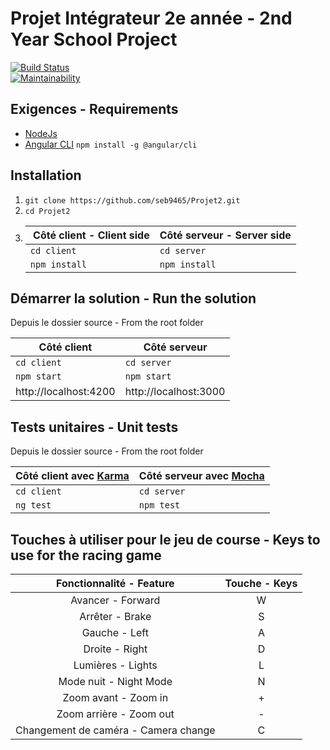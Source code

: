 # Projet Intégrateur 2e année - 2nd Year School Project
[![Build Status](https://travis-ci.org/seb9465/Projet2.svg?branch=master)](https://travis-ci.org/seb9465/Projet2)    
[![Maintainability](https://api.codeclimate.com/v1/badges/9f7b3d6644e3111ea5fa/maintainability)](https://codeclimate.com/github/seb9465/Projet2/maintainability)    

## Exigences - Requirements
- [NodeJs](https://nodejs.org/en/) <br />
- [Angular CLI](https://cli.angular.io)         `npm install -g @angular/cli`

## Installation
1. `git clone https://github.com/seb9465/Projet2.git` <br />
2. `cd Projet2` <br />
3. 
    | Côté client - Client side | Côté serveur - Server side |
    | --- | --- |
    | `cd client` | `cd server` |
    | `npm install` | `npm install` |

## Démarrer la solution - Run the solution
Depuis le dossier source - From the root folder <br />

| Côté client | Côté serveur |
| ----- | ----- |
| `cd client` | `cd server` |
| `npm start` | `npm start` |
| http://localhost:4200 | http://localhost:3000 |


## Tests unitaires - Unit tests
Depuis le dossier source - From the root folder <br />

| Côté client avec [Karma](https://karma-runner.github.io) | Côté serveur avec [Mocha](https://mochajs.org/) |
| ----- | ----- |
| `cd client` | `cd server` |
| `ng test` | `npm test` |

## Touches à utiliser pour le jeu de course - Keys to use for the racing game

| Fonctionnalité - Feature | Touche - Keys |
| :--------------------: |:------: |
| Avancer - Forward | W |
| Arrêter - Brake | S |
| Gauche - Left | A |
| Droite - Right | D |
| Lumières - Lights | L |
| Mode nuit - Night Mode | N |
| Zoom avant - Zoom in | + |
| Zoom arrière - Zoom out | - |
| Changement de caméra - Camera change | C |
